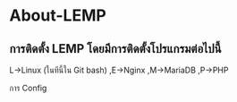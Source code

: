 # About-LEMP
## การติดตั้ง LEMP โดยมีการติดตั้งโปรแกรมต่อไปนี้

L->Linux (ในทีนี้ใน Git bash) ,E->Nginx ,M->MariaDB ,P->PHP

การ Config 
